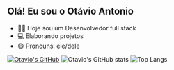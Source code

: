 ## Olá! Eu sou o Otávio Antonio


- 👨‍💻 Hoje sou um Desenvolvedor full stack
- 💻 Elaborando projetos
- 😄 Pronouns: ele/dele 


[![Otavio's GitHub ](https://github-readme-stats.vercel.app/api?username=otaviopereira10&show_icons=true&theme=dark#gh-dark-mode-only)](https://github.com/otaviopereira10/github-readme-stats#gh-dark-mode-only)
![Otavio's GitHub stats](https://github-readme-stats.vercel.app/api?username=otaviopereira10\&rank_icon=github)
![Top Langs](https://github-readme-stats.vercel.app/api/top-langs/?username=otaviopereira10&size_weight=0.2&count_weight=0.5)







